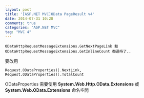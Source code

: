 ```yaml
---
layout: post
title: '[ASP.NET MVC]OData PageResult v4'
date: 2014-07-31 10:28
comments: true
categories: "ASP.NET MVC"
tag: "MVC 4"
---
```

```
ODataHttpRequestMessageExtensions.GetNextPageLink 和 
ODataHttpRequestMessageExtensions.GetInlineCount 都過時了..
```

要改用

```
Request.ODataProperties().NextLink,
Request.ODataProperties().TotalCount
```


ODataProperties 需要使用 
**System.Web.Http.OData.Extensions** 或 **System.Web.OData.Extensions** 命名空間